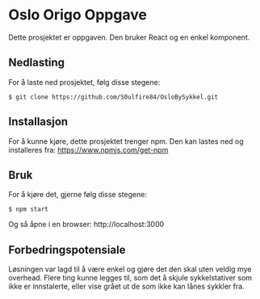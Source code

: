 # Oslo Origo Oppgave

Dette prosjektet er oppgaven. Den bruker React og en enkel komponent.

## Nedlasting
For å laste ned prosjektet, følg disse stegene:
```
$ git clone https://github.com/S0ulfire84/OsloBySykkel.git
```
## Installasjon
For å kunne kjøre, dette prosjektet trenger npm.
Den kan lastes ned og installeres fra: https://www.npmjs.com/get-npm

## Bruk
For å kjøre det, gjerne følg disse stegene:
```
$ npm start
```

Og så åpne i en browser: http://localhost:3000

## Forbedringspotensiale
Løsningen var lagd til å være enkel og gjøre det den skal uten veldig mye overhead. Flere ting kunne legges til, som det å skjule sykkelstativer som ikke er innstalerte, eller vise grået ut de som ikke kan lånes sykkler fra.